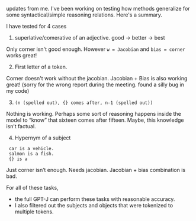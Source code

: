 updates from me. I've been working on testing how methods generalize for some syntactical/simple reasoning relations. Here's a summary. 

I have tested for 4 cases

1. superlative/comerative of an adjective. good -> better -> best

Only corner isn't good enough. However `w = Jacobian` and `bias = corner` works great!

2. First letter of a token. 

Corner doesn't work without the jacobian. Jacobian + Bias is also working great! (sorry for the wrong report during the meeting. found a silly bug in my code)

3. `(n (spelled out), {} comes after, n-1 (spelled out))`

Nothing is working. Perhaps some sort of reasoning happens inside the model to “know” that sixteen comes after fifteen. Maybe, this knowledge isn’t factual.

4. Hypernym of a subject
```
 car is a vehicle.
 salmon is a fish.
 {} is a
```
Just corner isn’t enough. Needs jacobian. Jacobian + bias combination is bad.

For all of these tasks, 
* the full GPT-J can perform these tasks with reasonable accuracy. 
* I also filtered out the subjects and objects that were tokenized to multiple tokens.